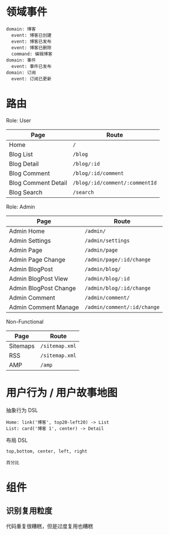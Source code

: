 # 领域事件

```
domain: 博客
  event: 博客已创建
  event: 博客已发布
  event: 博客已删除
  command: 编辑博客
domain: 事件
  event: 事件已发布
domain: 订阅
  event: 订阅已更新
```

# 路由

Role: User

| Page         | Route       |
|--------------|-------------|
| Home         | `/`         |
| Blog List    | `/blog`     | 
| Blog Detail  | `/blog/:id` |
| Blog Comment | `/blog/:id/comment` |
| Blog Comment Detail | `/blog/:id/comment/:commentId` |
| Blog Search  | `/search`   |

Role: Admin

| Page                   | Route       |
|------------------------|-------------|
| Admin Home             | `/admin/` |
| Admin Settings         | `/admin/settings` |
| Admin Page             | `/admin/page` |
| Admin Page Change      | `/admin/page/:id/change` |
| Admin BlogPost         | `/admin/blog/` |
| Admin BlogPost View    | `/admin/blog/:id` |
| Admin BlogPost Change  | `/admin/blog/:id/change` |
| Admin Comment          | `/admin/comment/` |
| Admin Comment Manage   | `/admin/comment/:id/change` |

Non-Functional

| Page         | Route          |
|--------------|----------------|
| Sitemaps     | `/sitemap.xml` |
| RSS          | `/sitemap.xml` |
| AMP          | `/amp`         |

# 用户行为  / 用户故事地图

抽象行为 DSL

```
Home: link('博客', top20-left20) -> List
List: card('博客 1', center) -> Detail

``` 

布局 DSL

```
top,bottom, center, left, right

百分比
```


# 组件

## 识别复用粒度

代码重复很糟糕，但是过度复用也糟糕


# 
